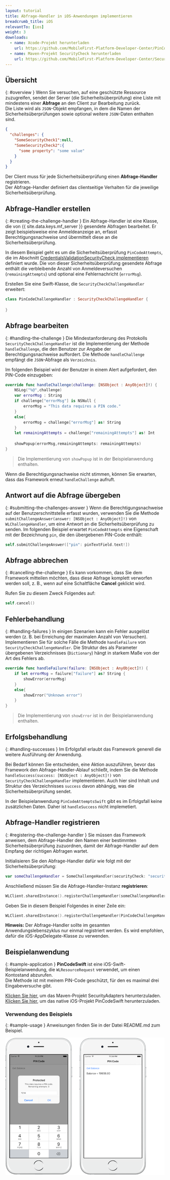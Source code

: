 ```yaml
---
layout: tutorial
title: Abfrage-Handler in iOS-Anwendungen implementieren
breadcrumb_title: iOS
relevantTo: [ios]
weight: 3
downloads:
  - name: Xcode-Projekt herunterladen
    url: https://github.com/MobileFirst-Platform-Developer-Center/PinCodeSwift/tree/release80
  - name: Maven-Projekt SecurityCheck herunterladen
    url: https://github.com/MobileFirst-Platform-Developer-Center/SecurityCheckAdapters/tree/release80
---
```

<!-- NLS_CHARSET=UTF-8 -->
## Übersicht
{: #overview }
Wenn Sie versuchen, auf eine geschützte Ressource zuzugreifen,
sendet der Server (die Sicherheitsüberprüfung)
eine Liste
mit mindestens einer **Abfrage** an den Client zur Bearbeitung zurück.   
Die Liste wird als `JSON`-Objekt empfangen, in dem die Namen der Sicherheitsüberprüfungen sowie
optional weitere `JSON`-Daten enthalten sind. 

```json
{
  "challenges": {
    "SomeSecurityCheck1":null,
    "SomeSecurityCheck2":{
      "some property": "some value"
    }
  }
}
```

Der Client muss für jede Sicherheitsüberprüfung einen **Abfrage-Handler** registrieren.   
Der Abfrage-Handler definiert das clientseitige Verhalten für die jeweilige Sicherheitsüberprüfung. 

## Abfrage-Handler erstellen
{: #creating-the-challenge-handler }
Ein Abfrage-Handler ist eine Klasse, die von {{ site.data.keys.mf_server }} gesendete Abfragen bearbeitet.
Er zeigt beispielsweise eine Anmeldeanzeige an, erfasst Berechtigungsnachweise und übermittelt diese
an die Sicherheitsüberprüfung. 

In diesem Beispiel geht es um die Sicherheitsüberprüfung
`PinCodeAttempts`, die im Abschnitt [CredentialsValidationSecurityCheck implementieren](../security-check) definiert wurde. Die von dieser
Sicherheitsüberprüfung gesendete Abfrage enthält die verbleibende Anzahl von Anmeldeversuchen (`remainingAttempts`) und
optional eine Fehlernachricht (`errorMsg`).

Erstellen Sie eine Swift-Klasse, die `SecurityCheckChallengeHandler` erweitert:

```swift
class PinCodeChallengeHandler : SecurityCheckChallengeHandler {

}
```

## Abfrage bearbeiten
{: #handling-the-challenge }
Die Mindestanforderung des Protokolls `SecurityCheckChallengeHandler` ist die Implementierung
der Methode `handleChallenge`, die den Benutzer zur Angabe der Berechtigungsnachweise auffordert. Die Methode
`handleChallenge` empfängt die `JSON`-Abfrage als `Verzeichnis`.

Im folgenden Beispiel wird der Benutzer in einem Alert aufgefordert, den PIN-Code einzugeben: 

```swift
override func handleChallenge(challenge: [NSObject : AnyObject]!) {
    NSLog("%@",challenge)
    var errorMsg : String
    if challenge["errorMsg"] is NSNull {
        errorMsg = "This data requires a PIN code."
    }
    else{
        errorMsg = challenge["errorMsg"] as! String
    }
    let remainingAttempts = challenge["remainingAttempts"] as! Int

    showPopup(errorMsg,remainingAttempts: remainingAttempts)
}
```

> Die Implementierung von `showPopup` ist in der Beispielanwendung enthalten. 

Wenn die Berechtigungsnachweise nicht stimmen, können Sie erwarten, dass das Framework erneut `handleChallenge` aufruft. 

## Antwort auf die Abfrage übergeben
{: #submitting-the-challenges-answer }
Wenn die Berechtigungsnachweise auf der Benutzerschnittstelle erfasst wurden, verwenden Sie die Methode
`submitChallengeAnswer(answer: [NSObject : AnyObject]!)` von `WLChallengeHandler`,
um eine Antwort an die Sicherheitsüberprüfung zu senden. Im folgenden Beispiel erwartet `PinCodeAttempts`
eine Eigenschaft mit der Bezeichnung `pin`, die den übergebenen PIN-Code enthält: 

```swift
self.submitChallengeAnswer(["pin": pinTextField.text!])
```

## Abfrage abbrechen
{: #cancelling-the-challenge }
Es kann vorkommen, dass Sie dem Framework mitteilen möchten, dass diese Abfrage komplett verworfen werden soll, z. B., wenn auf
eine Schaltfläche **Cancel** geklickt wird. 

Rufen Sie zu diesem Zweck Folgendes auf: 

```swift
self.cancel()
```

## Fehlerbehandlung
{: #handling-failures }
In einigen Szenarien kann ein Fehler ausgelöst werden (z. B. bei Erreichung der maximalen Anzahl von Versuchen). Implementieren Sie für solche Fälle die
Methode `handleFailure` von `SecurityCheckChallengeHandler`.
Die Struktur des als Parameter übergebenen Verzeichnisses (`Dictionary`) hängt in starkem Maße von der Art des Fehlers ab. 

```swift
override func handleFailure(failure: [NSObject : AnyObject]!) {
    if let errorMsg = failure["failure"] as? String {
        showError(errorMsg)
    }
    else{
        showError("Unknown error")
    }
}
```

> Die Implementierung von `showError` ist in der Beispielanwendung enthalten. 

## Erfolgsbehandlung
{: #handling-successes }
Im Erfolgsfall erlaubt das Framework generell die weitere Ausführung der Anwendung. 

Bei Bedarf können Sie entscheiden, eine Aktion auszuführen, bevor das Framework den Abfrage-Handler-Ablauf schließt,
indem Sie die Methode
`handleSuccess(success: [NSObject : AnyObject]!)` von `SecurityCheckChallengeHandler` implementieren. Auch hier sind Inhalt und
Struktur des Verzeichnisses `success` davon abhängig, was die Sicherheitsüberprüfung sendet. 

In der Beispielanwendung `PinCodeAttemptsSwift` gibt es im Erfolgsfall keine zusätzlichen Daten. Daher ist
`handleSuccess` nicht implemetiert. 

## Abfrage-Handler registrieren
{: #registering-the-challenge-handler }
Sie müssen das Framework anweisen, dem Abfrage-Handler den Namen einer bestimmten Sicherheitsüberprüfung zuzuordnen, damit der Abfrage-Handler auf dem Empfang der richtigen Abfragen wartet. 

Initialisieren Sie den Abfrage-Handler dafür wie folgt mit der Sicherheitsüberprüfung: 

```swift
var someChallengeHandler = SomeChallengeHandler(securityCheck: "securityCheckName")
```

Anschließend müssen Sie die Abfrage-Handler-Instanz **registrieren**: 

```swift
WLClient.sharedInstance().registerChallengeHandler(someChallengeHandler)
```

Geben Sie in diesem Beispiel Folgendes in einer Zeile ein: 

```swift
WLClient.sharedInstance().registerChallengeHandler(PinCodeChallengeHandler(securityCheck: "PinCodeAttempts"))
```

**Hinweis:** Der Abfrage-Handler sollte im gesamten Anwendungslebenszyklus nur einmal registriert werden. Es wird empfohlen, dafür die iOS-AppDelegate-Klasse zu verwenden. 

## Beispielanwendung
{: #sample-application }
**PinCodeSwift** ist eine iOS-Swift-Beispielanwendung, die `WLResourceRequest` verwendet, um einen Kontostand abzurufen.   
Die Methode ist mit meinem PIN-Code geschützt, für den es maximal drei Eingabeversuche gibt. 

[Klicken Sie hier](https://github.com/MobileFirst-Platform-Developer-Center/SecurityCheckAdapters/tree/release80), um das Maven-Projekt SecurityAdapters herunterzuladen.   
[Klicken Sie hier](https://github.com/MobileFirst-Platform-Developer-Center/PinCodeSwift/tree/release80), um das native iOS-Projekt PinCodeSwift herunterzuladen. 

### Verwendung des Beispiels
{: #sample-usage }
Anweisungen finden Sie in der Datei README.md zum Beispiel. 

![Beispielanwendung](sample-application.png)

